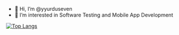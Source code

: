 - 👋 Hi, I’m @yyurduseven
- 👀 I’m interested in Software Testing and Mobile App Development


[![Top Langs](https://github-readme-stats.vercel.app/api/top-langs/?username=anuraghazra&layout=donut)](https://github.com/anuraghazra/github-readme-stats)
